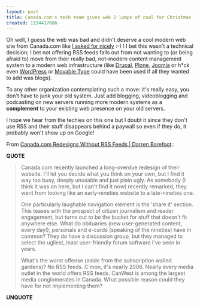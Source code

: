 ```yaml
---
layout: post
title: Canada.com's tech team gives web 2 lumps of coal for Christmas
created: 1134417086
---
```

<p>Oh well, I guess the web was bad and didn't deserve a cool modern web site from Canada.com like <a href="/rt/archives/2005/11/23/canada-com-to-introduce-rss-comments-and-clean-urls">I asked for nicely</a> :-) ! I bet this wasn't a technical decision; I bet not offering RSS feeds falls out from not wanting to (or being afraid to) move from their really bad, not-modern content management system to a modern web infrastructure (like <a href="http://drupal.org/">Drupal</a>, <a href="http://plone.org/">Plone</a>, <a href="http://joomla.org/">Joomla</a> or h*ck even <a href="http://wordpress.org/">WordPress</a> or <a href="http://www.sixapart.com/movabletype/">Movable Type</a> could have been used if all they wanted to add was blogs). </p> <p>  To any other organization contemplating such a move: it's really easy, you don't have to junk your old system. Just add blogging, videoblogging and podcasting on new servers running more modern systems as a <strong>complement</strong> to your existing web presence on your old servers. </p> <p> I hope we hear from the techies on this one but I doubt it since they don't use RSS and their stuff disappears behind a paywall so even if they do, it probably won't show up on Google!</p>  <p>From <a href="http://www.darrenbarefoot.com/archives/2005/12/canadacom-redesigns-without-rss-feeds.html">Canada.com Redesigns Without RSS Feeds | Darren Barefoot</a>.:</p> <p><strong>QUOTE</strong></p><blockquote><p>Canada.com recently launched a long-overdue redesign of their website. I'll let you decide what you think on your own, but I find it way too busy, deeply unusable and just plain ugly. As somebody (I think it was on here, but I can't find it now) recently remarked, they went from looking like an early-nineties website to a late-nineties one.</p>  <p>One particularly laughable navigation element is the 'share it' section. This teases with the prospect of citizen journalism and reader engagement, but turns out to be the bucket for stuff that doesn't fit anywhere else. What do obituaries (new user-generated content, every day!), personals and e-cards (speaking of the nineties) have in common? They do have a discussion group, but they managed to select the ugliest, least user-friendly forum software I've seen in years. </p> <p>What's the worst offense (aside from the subscription walled gardens)? No RSS feeds. C'mon, it's nearly 2006. Nearly every media outlet in the world offers RSS feeds. CanWest is among the largest media conglomerates in Canada. What possible reason could they have for not implementing them?</p></blockquote><p><strong>UNQUOTE</strong></p>  
